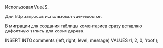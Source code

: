 

Использовал VueJS.

Для http запросов использовал vue-resource.

В миграции для создания таблицы коментариев сразу вставляю дефолтную запись для корня дерева.

INSERT INTO comments (left, right, level, message) VALUES (1, 2, 0, 'root');
